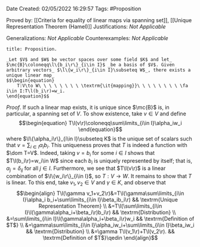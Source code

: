 <div class="topSpace"></div>

Date Created: 02/05/2022 16:29:57
Tags: #Proposition

Proved by: [[Criteria for equality of linear maps via spanning set]], [[Unique Representation Theorem (Hamel)]]
Justifications: _Not Applicable_

Generalizations: _Not Applicable_
Counterexamples: _Not Applicable_

``` ad-Proposition
title: Proposition.

_Let $V$ and $W$ be vector spaces over some field $K$ and let_ $\mc{B}\coloneqq\l\{b_i\r\}_{i\in I}$ _be a basis of $V$. Given arbitrary vectors_ $\l\{w_i\r\}_{i\in I}\subseteq W$_, there exists a unique linear map_
$$\begin{equation}
    T:V\to W\ \ \ \ \ \ \ \ \textrm{\it{mapping}}\ \ \ \ \ \ \ \ \fa i\in I:T\l(b_i\r)=w_i.
\end{equation}$$

```

_Proof_. If such a linear map exists, it is unique since $\mc{B}$ is, in particular, a spanning set of $V$. To show existence, take $v\in V$ and define
$$\begin{equation}
    T\l(v\r)\coloneqq\sum\limits_{i\in I}\alpha_iw_i
\end{equation}$$
where $\l\{\alpha_i\r\}_{i\in I}\subseteq K$ is the unique set of scalars such that $v=\sum_{i\in I}\alpha_ib_i$. This uniqueness proves that $T$ is indeed a function with $\dom T=V$. Indeed, taking $v=b_i$ for some $i\in I$ shows that $T\l(b_i\r)=w_i\in W$ since each $b_i$ is uniquely represented by itself; that is, $\alpha_j=\delta_{ij}$ for all $j\in I$. Furthermore, we see that $T\l(v\r)$ is a linear combination of $\l\{w_i\r\}_{i\in I}$, so $T:V\to W$. It remains to show that $T$ is linear. To this end, take $v_1,v_2\in V$ and $\gamma\in K$, and observe that
$$\begin{align}
    T\l(\gamma v_1+v_2\r)&=T\l(\gamma\sum\limits_{i\in I}\alpha_i b_i+\sum\limits_{i\in I}\beta_ib_i\r) && \textrm{Unique Representation Theorem} \\
    &=T\l(\sum\limits_{i\in I}\l(\gamma\alpha_i+\beta_i\r)b_i\r) && \textrm{Distribution} \\
    &=\sum\limits_{i\in I}\l(\gamma\alpha_i+\beta_i\r)w_i && \textrm{Definition of $T$} \\
    &=\gamma\sum\limits_{i\in I}\alpha_iw_i+\sum\limits_{i\in I}\beta_iw_i && \textrm{Distribution} \\
    &=\gamma T\l(v_1\r)+T\l(v_2\r). && \textrm{Definition of $T$}\qedin
\end{align}$$

